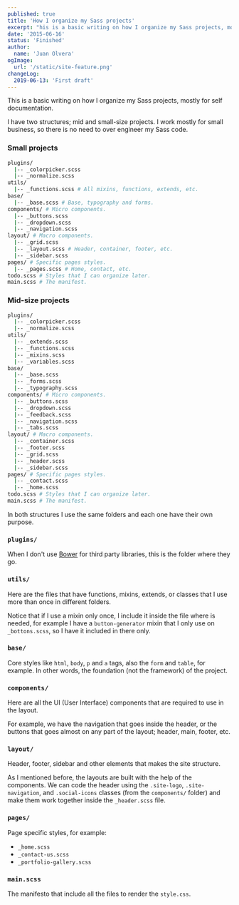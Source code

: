 ```yaml
---
published: true
title: 'How I organize my Sass projects'
excerpt: "his is a basic writing on how I organize my Sass projects, mostly for self documentation. I have two structures; mid and small-size projects. I work mostly for small business, so there is no need to over engineer my Sass code."
date: '2015-06-16'
status: 'Finished'
author:
  name: 'Juan Olvera'
ogImage:
  url: '/static/site-feature.png'
changeLog:
  2019-06-13: 'First draft'
---
```


This is a basic writing on how I organize my Sass projects, mostly for self documentation.

I have two structures; mid and small-size projects. I work mostly for small business, so there is no need to over engineer my Sass code.

### Small projects

```bash
plugins/
  |-- _colorpicker.scss
  |-- _normalize.scss
utils/
  |-- _functions.scss # All mixins, functions, extends, etc.
base/
  |-- _base.scss # Base, typography and forms.
components/ # Micro components.
  |-- _buttons.scss
  |-- _dropdown.scss
  |-- _navigation.scss
layout/ # Macro components.
  |-- _grid.scss
  |-- _layout.scss # Header, container, footer, etc.
  |-- _sidebar.scss
pages/ # Specific pages styles.
  |-- _pages.scss # Home, contact, etc.
todo.scss # Styles that I can organize later.
main.scss # The manifest.
```

### Mid-size projects

```bash
plugins/
  |-- _colorpicker.scss
  |-- _normalize.scss
utils/
  |-- _extends.scss
  |-- _functions.scss
  |-- _mixins.scss
  |-- _variables.scss
base/
  |-- _base.scss
  |-- _forms.scss
  |-- _typography.scss
components/ # Micro components.
  |-- _buttons.scss
  |-- _dropdown.scss
  |-- _feedback.scss
  |-- _navigation.scss
  |-- _tabs.scss
layout/ # Macro components.
  |-- _container.scss
  |-- _footer.scss
  |-- _grid.scss
  |-- _header.scss
  |-- _sidebar.scss
pages/ # Specific pages styles.
  |-- _contact.scss
  |-- _home.scss
todo.scss # Styles that I can organize later.
main.scss # The manifest.
```

In both structures I use the same folders and each one have their own purpose.

### `plugins/`

When I don't use [Bower](http://bower.co) for third party libraries, this is the folder where they go.

### `utils/`

Here are the files that have functions, mixins, extends, or classes that I use more than once in different folders.

Notice that if I use a mixin only once, I include it inside the file where is needed, for example I have a `button-generator` mixin that I only use on `_bottons.scss`, so I have it included in there only.

### `base/`

Core styles like `html`, `body`, `p` and `a` tags, also the `form` and `table`, for example. In other words, the foundation (not the framework) of the project.

### `components/`

Here are all the <abbr>UI</abbr> (User Interface) components that are required to use in the layout.

For example, we have the navigation that goes inside the header, or the buttons that goes almost on any part of the layout; header, main, footer, etc.

### `layout/`

Header, footer, sidebar and other elements that makes the site structure.

As I mentioned before, the layouts are built with the help of the components. We can code the header using the `.site-logo`, `.site-navigation`, and `.social-icons` classes (from the `components/` folder) and make them work together inside the `_header.scss` file.

### `pages/`

Page specific styles, for example:

- `_home.scss`
- `_contact-us.scss`
- `_portfolio-gallery.scss`

### `main.scss`

The manifesto that include all the files to render the `style.css`.
